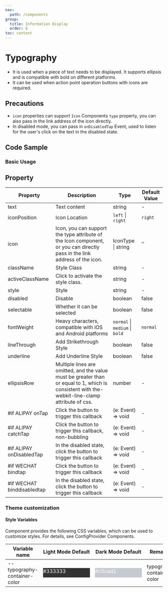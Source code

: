 ```yaml
---
nav:
  path: /components
group:
  title: Information Display
  order: 8
toc: content
---
```


# Typography

- It is used when a piece of text needs to be displayed. It supports ellipsis and is compatible with bold on different platforms.
- It can be used when action point operation buttons with icons are required.

## Precautions

- `icon` properties can support `Icon` Components `type` property, you can also pass in the link address of the icon directly.
- In disabled mode, you can pass in `onDisabledTap` Event, used to listen for the user's click on the text in the disabled state.

## Code Sample

### Basic Usage

<code src='../../demo/pages/Typography/index'></code>

## Property

| Property                        | Description                                                                | Type                           | Default Value   |
| --------------------------- | ------------------------------------------------------------------- | ------------------------------ | -------- |
| text                        | Text content                                                            | string                         | -        |
| iconPosition                | Icon Location                                                            | `left` \| `right`              | `right`  |
| icon                        | Icon, you can support the type attribute of the Icon component, or you can directly pass in the link address of the icon.  | IconType \| string             | ''       |
| className                   | Style Class                                                              | string                         | -        |
| activeClassName             | Click to activate the style class.                                                  | string                         | -        |
| style                       | Style                                                                | string                         | -        |
| disabled                    | Disable                                                            | boolean                        | false    |
| selectable                  | Whether it can be selected                                                        | boolean                        | false    |
| fontWeight                  | Heavy characters, compatible with iOS and Android platforms                              | `normal` \| `medium` \| `bold` | `normal` |
| lineThrough                 | Add Strikethrough Style                                                      | boolean                        | false    |
| underline                   | Add Underline Style                                                      | boolean                        | false    |
| ellipsisRow                 | Multiple lines are omitted, and the value must be greater than or equal to 1, which is consistent with the-webkit-line-clamp attribute of css. | number                         | -        |
| #if ALIPAY onTap            | Click the button to trigger this callback                                                | (e: Event) => void             | -        |
| #if ALIPAY catchTap         | Click the button to trigger this callback, non-bubbling                                        | (e: Event) => void             | -        |
| #if ALIPAY onDisabledTap    | In the disabled state, click the button to trigger this callback                                    | (e: Event) => void             | -        |
| #if WECHAT bindtap         | Click the button to trigger this callback                                                | (e: Event) => void             | -        |
| #if WECHAT binddisabledtap | In the disabled state, click the button to trigger this callback                                    | (e: Event) => void             | -        |

### Theme customization

#### Style Variables

Component provides the following CSS variables, which can be used to customize styles. For details, see ConfigProvider Components.

| Variable name                       | Light Mode Default                                                                                    | Dark Mode Default                                                                                    | Remarks         |
| ---------------------------- | ------------------------------------------------------------------------------------------------- | ------------------------------------------------------------------------------------------------- | ------------ |
| --typography-container-color | <div style="width: 150px; height: 30px; background-color: #333333; color: #ffffff;">#333333</div> | <div style="width: 150px; height: 30px; background-color: #c5cad1; color: #ffffff;">#c5cad1</div> | typography container color |
